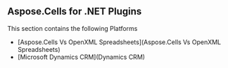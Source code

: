 ## Aspose.Cells for .NET Plugins

This section contains the following Platforms
* [Aspose.Cells Vs OpenXML Spreadsheets](Aspose.Cells Vs OpenXML Spreadsheets)
* [Microsoft Dynamics CRM](Dynamics CRM)
